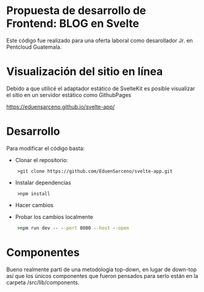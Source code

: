 Propuesta de desarrollo de Frontend: BLOG en Svelte
=========
Este código fue realizado para una oferta laboral como
desarollador Jr. en Pentcloud Guatemala.

Visualización del sitio en línea
==================================
Debido a que utilicé el adaptador estático de SvelteKit es posible visualizar el sitio
en un servidor estático como GithubPages

  https://eduensarceno.github.io/svelte-app/


Desarrollo
=============
Para modificar el código basta:

-  Clonar el repositorio:

```
    >git clone https://github.com/EduenSarceno/svelte-app.git
```

- Instalar dependencias

```
    >npm install
```
- Hacer cambios

- Probar los cambios localmente

```cmd
    >npm run dev -- --port 8080 --host --open
```

Componentes
==============
Bueno realmente partí de una metodología top-down, en lugar de down-top
así que los únicos componentes que fueron pensados para serlo están
en la carpeta /src/lib/components.

